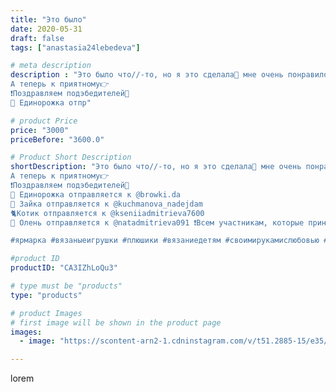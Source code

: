 ```yaml
---
title: "Это было"
date: 2020-05-31
draft: false
tags: ["anastasia24lebedeva"]

# meta description
description : "Это было что//-то, но я это сделала🙈 мне очень понравилось, и спасибо всем, кто был со мной)
А теперь к приятному👉
❗Поздравляем подэбедителей🎉
🦄 Единорожка отпр"

# product Price
price: "3000"
priceBefore: "3600.0"

# Product Short Description
shortDescription: "Это было что//-то, но я это сделала🙈 мне очень понравилось, и спасибо всем, кто был со мной)
А теперь к приятному👉
❗Поздравляем подэбедителей🎉
🦄 Единорожка отправляется к @browki.da
🐇 Зайка отправляется к @kuchmanova_nadejdam
🐈Котик отправляется к @kseniiadmitrieva7600
🦌 Олень отправляется к @natadmitrieva091 ❗Всем участникам, которые принимали участие и не выиграли, я дарю единоразовую скидку 15% на любую игрушку из наличия или заказ.

#ярмарка #вязаныеигрушки #плюшики #вязаниедетям #своимирукамислюбовью #зефирныеигрушки #ярмаркамастеров #длядевочек #длямальчиков #комфортер #котики #плюшики #вязаниедетям #подарки #ручнаяработа #подаркисвоимируками #единорожкакрючком #alisa_toys #handmade #grad_masterov #alisatoys #розыгрыш"

#product ID
productID: "CA3IZhLoQu3"

# type must be "products"
type: "products"

# product Images
# first image will be shown in the product page
images:
  - image: "https://scontent-arn2-1.cdninstagram.com/v/t51.2885-15/e35/74471174_299519564780850_1277872390376174301_n.jpg?se=7&tp=1&_nc_ht=scontent-arn2-1.cdninstagram.com&_nc_cat=106&_nc_ohc=X0itazvcssMAX8vOjCQ&ccb=7-4&oh=0e503d885df6d15ae3be6467469cab7a&oe=608523C6&ig_cache_key=MjMyMTM2MTA3MDkyMDM3MTEyNw%3D%3D.2-ccb7-4"

---
```

lorem
